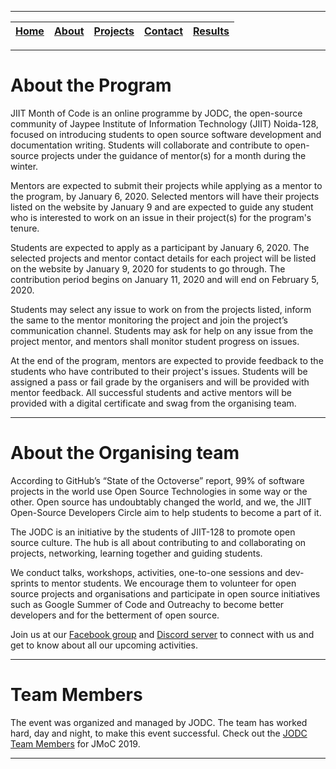 
---

| [Home](README.md) | [About](About.md) | [Projects](Projects.md) | [Contact](Contact.md) | [Results](Results.md) |
|:--:|:--:|:--:|:--:|:--:|

---

# About the Program

JIIT Month of Code is an online programme by JODC, the open-source community of Jaypee Institute of Information Technology (JIIT) Noida-128, focused on introducing students to open source software development and documentation writing. Students will collaborate and contribute to open-source projects under the guidance of mentor(s) for a month during the winter.

Mentors are expected to submit their projects while applying as a mentor to the program, by January 6, 2020. Selected mentors will have their projects listed on the website by January 9 and are expected to guide any student who is interested to work on an issue in their project(s) for the program's tenure.

Students are expected to apply as a participant by January 6, 2020. The selected projects and mentor contact details for each project will be listed on the website by January 9, 2020 for students to go through. The contribution period begins on January 11, 2020 and will end on February 5, 2020.

Students may select any issue to work on from the projects listed, inform the same to the mentor monitoring the project and join the project’s communication channel. Students may ask for help on any issue from the project mentor, and mentors shall monitor student progress on issues.

At the end of the program, mentors are expected to provide feedback to the students who have contributed to their project's issues. Students will be assigned a pass or fail grade by the organisers and will be provided with mentor feedback. All successful students and active mentors will be provided with a digital certificate and swag from the organising team.

---

# About the Organising team

According to GitHub’s “State of the Octoverse” report, 99% of software projects in the world use Open Source Technologies in some way or the other. Open source has undoubtably changed the world, and we, the JIIT Open-Source Developers Circle aim to help students to become a part of it.

The JODC is an initiative by the students of JIIT-128 to promote open source culture. The hub is all about contributing to and collaborating on projects, networking, learning together and guiding students.

We conduct talks, workshops, activities, one-to-one sessions and dev-sprints to mentor students. We encourage them to volunteer for open source projects and organisations and participate in open source initiatives such as Google Summer of Code and Outreachy to become better developers and for the betterment of open source.

Join us at our [Facebook group](https://www.facebook.com/groups/jiitodc/permalink/625576687984277/) and [Discord server](https://discord.gg/yETyUJb) to connect with us and get to know about all our upcoming activities.

---

# Team Members

The event was organized and managed by JODC. The team has worked hard, day and night, to make this event successful. Check out the [JODC Team Members](https://github.com/JIITODC/JODC-TEAM/blob/master/2019-2020/README.md) for JMoC 2019.

---